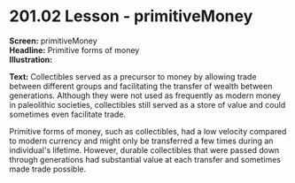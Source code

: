 # 201.02 Lesson - primitiveMoney

**Screen:** primitiveMoney\
**Headline:** Primitive forms of money\
**Illustration:**

**Text:** Collectibles served as a precursor to money by allowing trade between different groups and facilitating the transfer of wealth between generations. Although they were not used as frequently as modern money in paleolithic societies, collectibles still served as a store of value and could sometimes even facilitate trade.&#x20;

Primitive forms of money, such as collectibles, had a low velocity compared to modern currency and might only be transferred a few times during an individual's lifetime. However, durable collectibles that were passed down through generations had substantial value at each transfer and sometimes made trade possible.
